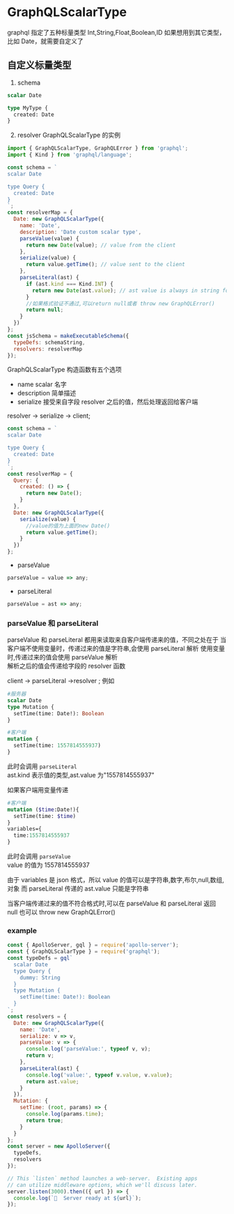 # GraphQLScalarType

graphql 指定了五种标量类型 Int,String,Float,Boolean,ID
如果想用到其它类型，比如 Date，就需要自定义了

## 自定义标量类型

1. schema

```graphql
scalar Date

type MyType {
  created: Date
}
```

2. resolver
   GraphQLScalarType 的实例

```js
import { GraphQLScalarType, GraphQLError } from 'graphql';
import { Kind } from 'graphql/language';

const schema = `
scalar Date

type Query {
  created: Date
}
`;
const resolverMap = {
  Date: new GraphQLScalarType({
    name: 'Date',
    description: 'Date custom scalar type',
    parseValue(value) {
      return new Date(value); // value from the client
    },
    serialize(value) {
      return value.getTime(); // value sent to the client
    },
    parseLiteral(ast) {
      if (ast.kind === Kind.INT) {
        return new Date(ast.value); // ast value is always in string format
      }
      //如果格式验证不通过,可以return null或者 throw new GraphQLError()
      return null;
    }
  })
};
const jsSchema = makeExecutableSchema({
  typeDefs: schemaString,
  resolvers: resolverMap
});
```

GraphQLScalarType 构造函数有五个选项

- name
  scalar 名字
- description
  简单描述
- serialize
  接受来自字段 resolver 之后的值，然后处理返回给客户端

resolver -> serialize -> client;

```js
const schema = `
scalar Date

type Query {
  created: Date
}
`;
const resolverMap = {
  Query: {
    created: () => {
      return new Date();
    }
  },
  Date: new GraphQLScalarType({
    serialize(value) {
      //value的值为上面的new Date()
      return value.getTime();
    }
  })
};
```

- parseValue

```js
parseValue = value => any;
```

- parseLiteral

```js
parseValue = ast => any;
```

### parseValue 和 parseLiteral

parseValue 和 parseLiteral 都用来读取来自客户端传递来的值，不同之处在于
当客户端不使用变量时，传递过来的值是字符串,会使用 parseLiteral 解析
使用变量时,传递过来的值会使用 parseValue 解析  
解析之后的值会传递给字段的 resolver 函数

client -> parseLiteral ->resolver ;
例如

```graphql
#服务器
scalar Date
type Mutation {
  setTime(time: Date!): Boolean
}
```

```graphql
#客户端
mutation {
  setTime(time: 1557814555937)
}
```

此时会调用 `parseLiteral`  
ast.kind 表示值的类型,ast.value 为"1557814555937"

如果客户端用变量传递

```graphql
#客户端
mutation ($time:Date!){
  setTime(time: $time)
}
variables={
  time:1557814555937
}
```

此时会调用 `parseValue`  
value 的值为 1557814555937

由于 variables 是 json 格式，所以 value 的值可以是字符串,数字,布尔,null,数组,对象
而 parseLiteral 传递的 ast.value 只能是字符串

当客户端传递过来的值不符合格式时,可以在 parseValue 和 parseLiteral 返回 null
也可以 throw new GraphQLError()

### example

```js
const { ApolloServer, gql } = require('apollo-server');
const { GraphQLScalarType } = require('graphql');
const typeDefs = gql`
  scalar Date
  type Query {
    dummy: String
  }
  type Mutation {
    setTime(time: Date!): Boolean
  }
`;
const resolvers = {
  Date: new GraphQLScalarType({
    name: 'Date',
    serialize: v => v,
    parseValue: v => {
      console.log('parseValue:', typeof v, v);
      return v;
    },
    parseLiteral(ast) {
      console.log('value:', typeof v.value, v.value);
      return ast.value;
    }
  }),
  Mutation: {
    setTime: (root, params) => {
      console.log(params.time);
      return true;
    }
  }
};
const server = new ApolloServer({
  typeDefs,
  resolvers
});

// This `listen` method launches a web-server.  Existing apps
// can utilize middleware options, which we'll discuss later.
server.listen(3000).then(({ url }) => {
  console.log(`🚀  Server ready at ${url}`);
});
```
